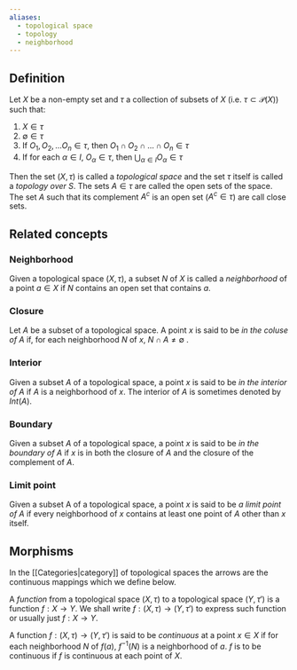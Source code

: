 ```yaml
---
aliases:
  - topological space
  - topology
  - neighborhood
---
```

## Definition
Let $X$ be a non-empty set and $\tau$ a collection of subsets of $X$ (i.e. $\tau \subset \mathcal{P}(X)$) such that:
1. $X \in \tau$
2. $\emptyset \in \tau$
3. If $O_1, O_2, ...O_n \in \tau$, then $O_1 \cap O_2 \cap ...\cap O_n \in \tau$
4. If for each $\alpha \in I$, $O_\alpha \in \tau$, then $\bigcup_{\alpha \in I}O_\alpha\in\tau$

Then the set $(X, \tau)$ is called a _topological space_ and the set $\tau$ itself is called a _topology over $S$_.
The sets $A \in \tau$ are called the open sets of the space.
The set $A$ such that its complement $A^c$ is an open set ($A^c\in \tau$) are call close sets.

## Related concepts

### Neighborhood
Given a topological space $(X, \tau)$, a subset $N$ of $X$ is called a _neighborhood_ of a point $a \in X$ if $N$ contains an open set that contains $a$.

### Closure
Let $A$ be a subset of a topological space. A point $x$ is said to be _in the coluse of $A$_ if, for each neighborhood $N$ of $x$, $N \cap A \neq \emptyset$ .

### Interior
Given a subset $A$ of a topological space, a point $x$ is said to be _in the interior of $A$_ if $A$ is a neighborhood of $x$. The interior of $A$ is sometimes denoted by $Int(A)$.

### Boundary
Given a subset $A$ of a topological space, a point $x$ is said to be _in the boundary of $A$_ if $x$ is in both the closure of $A$ and the closure of the complement of $A$.

### Limit point
Given a subset A of a topological space, a point $x$ is said to be _a limit point of $A$_ if every neighborhood of $x$ contains at least one point of $A$ other than $x$ itself.


## Morphisms
In the [[Categories|category]] of topological spaces the arrows are the continuous mappings which we define below.

A _function_ from a topological space $(X, \tau)$ to a topological space $(Y, \tau')$ is a function $f: X \to Y$.
We shall write $f: (X,\tau)\to(Y, \tau')$ to express such function or usually just $f: X \to Y$.

A function $f: (X,\tau)\to(Y, \tau')$ is said to be _continuous_ at a point $x \in X$ if for each neighborhood $N$ of $f(a)$, $f^{-1}(N)$ is a neighborhood of $a$. $f$ is to be continuous if $f$ is continuous at each point of $X$.